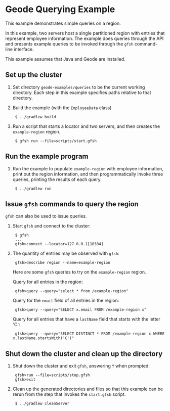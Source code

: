 <!--
Licensed to the Apache Software Foundation (ASF) under one or more
contributor license agreements.  See the NOTICE file distributed with
this work for additional information regarding copyright ownership.
The ASF licenses this file to You under the Apache License, Version 2.0
(the "License"); you may not use this file except in compliance with
the License.  You may obtain a copy of the License at

     http://www.apache.org/licenses/LICENSE-2.0

Unless required by applicable law or agreed to in writing, software
distributed under the License is distributed on an "AS IS" BASIS,
WITHOUT WARRANTIES OR CONDITIONS OF ANY KIND, either express or implied.
See the License for the specific language governing permissions and
limitations under the License.
-->

# Geode Querying Example

This example demonstrates simple queries on a region.

In this example, two servers host a single partitioned region with entries
that represent employee information.
The example does queries through the API and presents example queries
to be invoked through the `gfsh` command-line interface.

This example assumes that Java and Geode are installed.

## Set up the cluster 
1. Set directory ```geode-examples/queries``` to be the
current working directory.
Each step in this example specifies paths relative to that directory.

2. Build the example (with the `EmployeeData` class)

        $ ../gradlew build

3. Run a script that starts a locator and two servers,
and then creates the ```example-region``` region.

        $ gfsh run --file=scripts/start.gfsh

## Run the example program
1. Run the example to populate `example-region` with employee information,
print out the region information,
and then programmatically invoke three queries,
printing the results of each query.

        $ ../gradlew run

## Issue `gfsh` commands to query the region

`gfsh` can also be used to issue queries.

1. Start `gfsh` and connect to the cluster:

        $ gfsh
        ...
        gfsh>connect --locator=127.0.0.1[10334]

2. The quantity of entries may be observed with `gfsh`:

        gfsh>describe region --name=example-region

    Here are some `gfsh` queries to try on the `example-region` region.

    Query for all entries in the region:

        gfsh>query --query="select * from /example-region"

    Query for the `email` field of all entries in the region:

        gfsh>query --query="SELECT x.email FROM /example-region x"

    Query for all entries that have a `lastName` field that starts
    with the letter 'C':

        gfsh>query --query="SELECT DISTINCT * FROM /example-region x WHERE x.lastName.startsWith('C')"

## Shut down the cluster and clean up the directory
1. Shut down the cluster and exit `gfsh`, answering `Y` when prompted:

        gfsh>run --file=scripts/stop.gfsh
        gfsh>exit

2. Clean up the generated directories and files so that this example
can be rerun from the step that invokes the `start.gfsh` script.
    
        $ ../gradlew cleanServer

